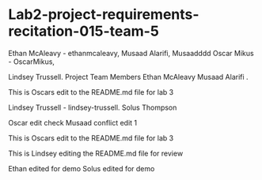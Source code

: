 # Lab2-project-requirements-recitation-015-team-5

Ethan McAleavy - ethanmcaleavy,
Musaad Alarifi, Musaadddd
Oscar Mikus - OscarMikus,

Lindsey Trussell.
Project Team Members
Ethan McAleavy
Musaad Alarifi
.

This is Oscars edit to the README.md file for lab 3

Lindsey Trussell - lindsey-trussell.
Solus Thompson

Oscar edit check
Musaad conflict edit 1

This is Oscars edit to the README.md file for lab 3

This is Lindsey editing the README.md file for review

Ethan edited for demo
Solus edited for demo

